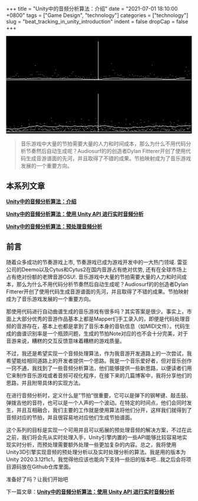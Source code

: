 +++
title = "Unity中的音频分析算法：介绍"
date = "2021-07-01 18:10:00 +0800"
tags = ["Game Design", "technology"]
categories = ["technology"]
slug = "beat_tracking_in_unity_introduction"
indent = false
dropCap = false
+++

![FT.jpg](FT.png)

> 音乐游戏中大量的节拍需要大量的人力和时间成本，那么为什么不用代码分析节奏然后自动生成呢？Audiosurf的的创造者Dylan Fitterer开创了使用代码生成音游谱面的先河，并且取得了不错的成果。节拍映射成为了音乐游戏发展的一个重要方向。


## 本系列文章

[**Unity中的音频分析算法：介绍**](/posts/tech/beat_tracking_in_unity_introduction/)

[**Unity中的音频分析算法：使用 Unity API 进行实时音频分析**](/posts/tech/audio-analysis-algorithms-in-unity-real-time-audio-analysis/)

[**Unity中的音频分析算法：预处理音频分析**](/posts/tech/audio-analysis-algorithms-in-unity-preprocessing-audio-analysis)

<!-- [演示视频链接：https://www.bilibili.com/video/BV1zY4y1h7DL/](https://www.bilibili.com/video/BV1zY4y1h7DL/) -->

## 前言

随着众多成功的节奏游戏上市, 节奏游戏已成为游戏开发中的一大热门领域. 雷亚公司的Deemo以及Cytus和Cytus2在国内音游占有绝对优势, 还有在全球市场上占有绝对份额的老牌音游OSU!. 音乐游戏中大量的节拍需要大量的人力和时间成本，那么为什么不用代码分析节奏然后自动生成呢？Audiosurf的的创造者Dylan Fitterer开创了使用代码生成音游谱面的先河，并且取得了不错的成果。节拍映射成为了音乐游戏发展的一个重要方向。

那使用代码进行自动曲谱生成的音乐游戏有很多吗？其实答案是很少。事实上，市面上大部分优秀的音游作品基本上都是Mapper们手工录入的，即便是代码处理音频的音游存在，基本上也都是拿到了音乐本身的音轨信息（如MIDI文件）。代码生成的曲谱识别率是一个瓶颈问题，生成的节拍Note对应的也不会十分完美，对于音游来说，糟糕的交互反馈意味着糟糕的游戏质量。 

不过，我还是希望实现一个音频处理算法，作为我音游开发道路上的一次尝试，我希望能给相同道路上的开发者提供一个思路。我是一个音乐爱好者，但对音乐创作一窍不通，我找到了一些音频分析算法，他们能够提供一些新思路，以便读者们用它来制作音乐游戏或者音频可视化程序，在接下来的几篇博客中，我将分享他们的思路，并且附带具体的实现方法。

在进行音频分析时，定义什么是”节拍“很重要，它可以是弹下的钢琴键、敲击鼓、弹拨吉他的音符，也可以是一个人声的一个波动。在特定的时间点，他们会同时发生，并且互相融合，我们主要的工作就是使用算法将他们分开，这样我们就得到了音频对应的节拍，并且很容易地对应他们生成节拍谱面。  

这个系列的目标是实现一个可用并且可以拓展的预处理音频的解决方案，不过在此之前，我们将会先从实时处理入手，Unity引擎内置的一些API能够比较容易地实现实时分析，而预处理需要额外处理一些更加复杂的内容。总之，我将使用Unity3D引擎实现音频的预处理分析以及实时处理分析的算法。我是用的版本为Unity 2020.3.12f1c1，我觉得他应该也能向下支持一些旧的版本吧...我之后会将项目源码放在Github仓库里面。

准备好了吗？让我们开始吧

下一篇文章：[**Unity中的音频分析算法：使用 Unity API 进行实时音频分析**](/posts/tech/audio-analysis-algorithms-in-unity-real-time-audio-analysis/)


